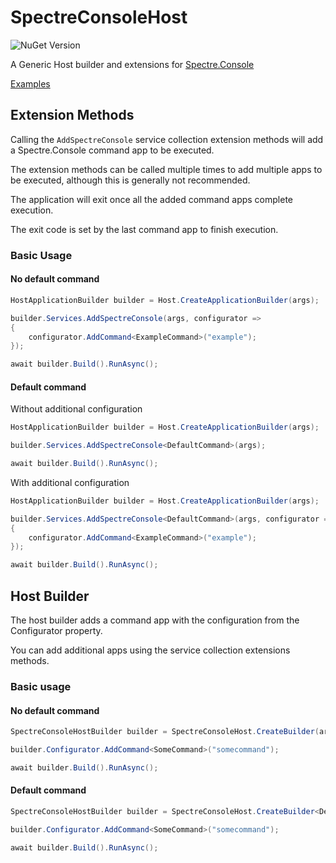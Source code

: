 ﻿# SpectreConsoleHost

![NuGet Version](https://img.shields.io/nuget/v/SpectreConsoleHost)

A Generic Host builder and extensions for [Spectre.Console](https://spectreconsole.net/)

[Examples](https://github.com/snargledorf/SpectreConsoleHost.Examples)

## Extension Methods

Calling the `AddSpectreConsole` service collection extension methods will add a Spectre.Console command app to be executed.

The extension methods can be called multiple times to add multiple apps to be executed, although this is generally not recommended.

The application will exit once all the added command apps complete execution.

The exit code is set by the last command app to finish execution.

### Basic Usage

#### No default command
```c#
HostApplicationBuilder builder = Host.CreateApplicationBuilder(args);

builder.Services.AddSpectreConsole(args, configurator =>
{
    configurator.AddCommand<ExampleCommand>("example");
});

await builder.Build().RunAsync();
```

#### Default command
Without additional configuration
```c#
HostApplicationBuilder builder = Host.CreateApplicationBuilder(args);

builder.Services.AddSpectreConsole<DefaultCommand>(args);

await builder.Build().RunAsync();
```
With additional configuration
```c#
HostApplicationBuilder builder = Host.CreateApplicationBuilder(args);

builder.Services.AddSpectreConsole<DefaultCommand>(args, configurator =>
{
    configurator.AddCommand<ExampleCommand>("example");
});

await builder.Build().RunAsync();
```

## Host Builder

The host builder adds a command app with the configuration from the Configurator property.

You can add additional apps using the service collection extensions methods.

### Basic usage

#### No default command
```c#
SpectreConsoleHostBuilder builder = SpectreConsoleHost.CreateBuilder(args);

builder.Configurator.AddCommand<SomeCommand>("somecommand");

await builder.Build().RunAsync();
```

#### Default command
```c#
SpectreConsoleHostBuilder builder = SpectreConsoleHost.CreateBuilder<DefaultCommand>(args);

builder.Configurator.AddCommand<SomeCommand>("somecommand");

await builder.Build().RunAsync();
```
